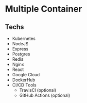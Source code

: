 # Multiple Container

## Techs

- Kubernetes
- NodeJS
- Express
- Postgres
- Redis
- Nginx
- React
- Google Cloud
- DockerHub
- CI/CD Tools
    - TravisCI (optional)
    - GitHub Actions (optional)
